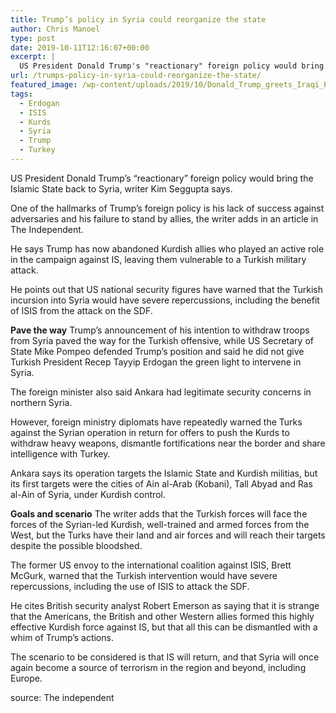```yaml
---
title: Trump’s policy in Syria could reorganize the state
author: Chris Manoel
type: post
date: 2019-10-11T12:16:07+00:00
excerpt: |
  US President Donald Trump's "reactionary" foreign policy would bring the Islamic State back to Syria, writer Kim Seggupta says.
url: /trumps-policy-in-syria-could-reorganize-the-state/
featured_image: /wp-content/uploads/2019/10/Donald_Trump_greets_Iraqi_Prime_Minister_Haider_al-Abadi_March_2017.jpg
tags:
  - Erdogan
  - ISIS
  - Kurds
  - Syria
  - Trump
  - Turkey
---
```


  US President Donald Trump&#8217;s &#8220;reactionary&#8221; foreign policy would bring the Islamic State back to Syria, writer Kim Seggupta says.



  One of the hallmarks of Trump&#8217;s foreign policy is his lack of success against adversaries and his failure to stand by allies, the writer adds in an article in The Independent.



  He says Trump has now abandoned Kurdish allies who played an active role in the campaign against IS, leaving them vulnerable to a Turkish military attack.



  He points out that US national security figures have warned that the Turkish incursion into Syria would have severe repercussions, including the benefit of ISIS from the attack on the SDF.



  **Pave the way** Trump&#8217;s announcement of his intention to withdraw troops from Syria paved the way for the Turkish offensive, while US Secretary of State Mike Pompeo defended Trump&#8217;s position and said he did not give Turkish President Recep Tayyip Erdogan the green light to intervene in Syria.



  The foreign minister also said Ankara had legitimate security concerns in northern Syria.



  However, foreign ministry diplomats have repeatedly warned the Turks against the Syrian operation in return for offers to push the Kurds to withdraw heavy weapons, dismantle fortifications near the border and share intelligence with Turkey.



  Ankara says its operation targets the Islamic State and Kurdish militias, but its first targets were the cities of Ain al-Arab (Kobani), Tall Abyad and Ras al-Ain of Syria, under Kurdish control.



  **Goals and scenario** The writer adds that the Turkish forces will face the forces of the Syrian-led Kurdish, well-trained and armed forces from the West, but the Turks have their land and air forces and will reach their targets despite the possible bloodshed.



  The former US envoy to the international coalition against ISIS, Brett McGurk, warned that the Turkish intervention would have severe repercussions, including the use of ISIS to attack the SDF.



  He cites British security analyst Robert Emerson as saying that it is strange that the Americans, the British and other Western allies formed this highly effective Kurdish force against IS, but that all this can be dismantled with a whim of Trump&#8217;s actions.



  The scenario to be considered is that IS will return, and that Syria will once again become a source of terrorism in the region and beyond, including Europe.


source: The independent
